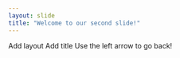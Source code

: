 ```yaml
---
layout: slide
title: "Welcome to our second slide!"
---
```

Add layout
Add title
Use the left arrow to go back!
